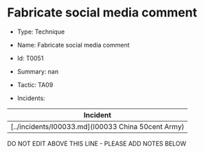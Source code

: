 # Fabricate social media comment

* Type: Technique

* Name: Fabricate social media comment

* Id: T0051

* Summary: nan

* Tactic: TA09

* Incidents:

| Incident |
| --------- |
| [../incidents/I00033.md](I00033 China 50cent Army) |

DO NOT EDIT ABOVE THIS LINE - PLEASE ADD NOTES BELOW